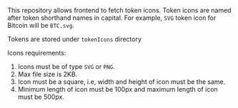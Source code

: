 This repository allows frontend to fetch token icons. Token icons are named after token shorthand names in capital. For example, `SVG` token icon for Bitcoin will be `BTC.svg`.

Tokens are stored under `tokenIcons` directory

Icons requirements:
1. Icons must be of type `SVG` or `PNG`.
2. Max file size is 2KB.
3. Icon must be a square, i.e, width and height of icon must be the same.
4. Minimum length of icon must be 100px and maximum length of icon must be 500px.